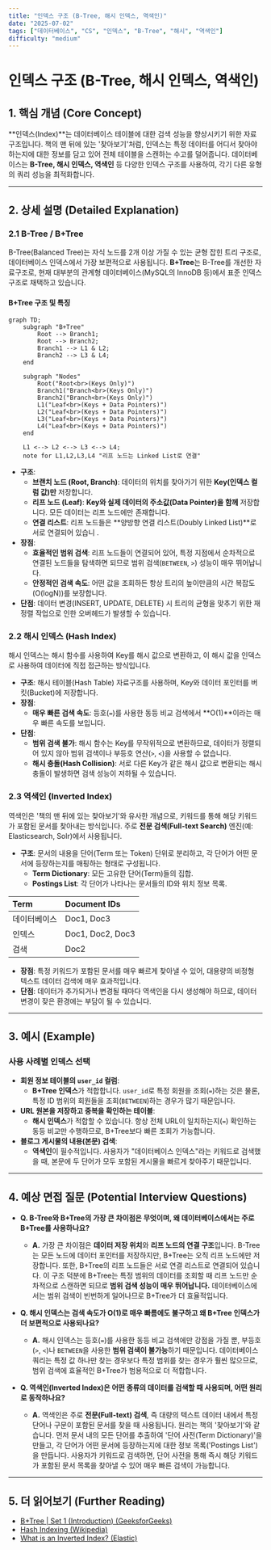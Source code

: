```yaml
---
title: "인덱스 구조 (B-Tree, 해시 인덱스, 역색인)"
date: "2025-07-02"
tags: ["데이터베이스", "CS", "인덱스", "B-Tree", "해시", "역색인"]
difficulty: "medium"
---
```


# 인덱스 구조 (B-Tree, 해시 인덱스, 역색인)

## 1. 핵심 개념 (Core Concept)

**인덱스(Index)**는 데이터베이스 테이블에 대한 검색 성능을 향상시키기 위한 자료구조입니다. 책의 맨 뒤에 있는 '찾아보기'처럼, 인덱스는 특정 데이터를 어디서 찾아야 하는지에 대한 정보를 담고 있어 전체 테이블을 스캔하는 수고를 덜어줍니다. 데이터베이스는 **B-Tree, 해시 인덱스, 역색인** 등 다양한 인덱스 구조를 사용하여, 각기 다른 유형의 쿼리 성능을 최적화합니다.

---

## 2. 상세 설명 (Detailed Explanation)

### 2.1 B-Tree / B+Tree

B-Tree(Balanced Tree)는 자식 노드를 2개 이상 가질 수 있는 균형 잡힌 트리 구조로, 데이터베이스 인덱스에서 가장 보편적으로 사용됩니다. **B+Tree**는 B-Tree를 개선한 자료구조로, 현재 대부분의 관계형 데이터베이스(MySQL의 InnoDB 등)에서 표준 인덱스 구조로 채택하고 있습니다.

#### B+Tree 구조 및 특징
```mermaid
graph TD;
    subgraph "B+Tree"
        Root --> Branch1;
        Root --> Branch2;
        Branch1 --> L1 & L2;
        Branch2 --> L3 & L4;
    end

    subgraph "Nodes"
        Root("Root<br>(Keys Only)")
        Branch1("Branch<br>(Keys Only)")
        Branch2("Branch<br>(Keys Only)")
        L1("Leaf<br>(Keys + Data Pointers)")
        L2("Leaf<br>(Keys + Data Pointers)")
        L3("Leaf<br>(Keys + Data Pointers)")
        L4("Leaf<br>(Keys + Data Pointers)")
    end
    
    L1 <--> L2 <--> L3 <--> L4;
    note for L1,L2,L3,L4 "리프 노드는 Linked List로 연결"
```

*   **구조**:
    *   **브랜치 노드 (Root, Branch)**: 데이터의 위치를 찾아가기 위한 **Key(인덱스 컬럼 값)만** 저장합니다.
    *   **리프 노드 (Leaf)**: **Key와 실제 데이터의 주소값(Data Pointer)을 함께** 저장합니다. 모든 데이터는 리프 노드에만 존재합니다.
    *   **연결 리스트**: 리프 노드들은 **양방향 연결 리스트(Doubly Linked List)**로 서로 연결되어 있습니   .
*   **장점**:
    *   **효율적인 범위 검색**: 리프 노드들이 연결되어 있어, 특정 지점에서 순차적으로 연결된 노드들을 탐색하면 되므로 범위 검색(`BETWEEN`, `>`) 성능이 매우 뛰어납니다.
    *   **안정적인 검색 속도**: 어떤 값을 조회하든 항상 트리의 높이만큼의 시간 복잡도(O(logN))를 보장합니다.
*   **단점**: 데이터 변경(INSERT, UPDATE, DELETE) 시 트리의 균형을 맞추기 위한 재정렬 작업으로 인한 오버헤드가 발생할 수 있습니다.

### 2.2 해시 인덱스 (Hash Index)

해시 인덱스는 해시 함수를 사용하여 Key를 해시 값으로 변환하고, 이 해시 값을 인덱스로 사용하여 데이터에 직접 접근하는 방식입니다.

*   **구조**: 해시 테이블(Hash Table) 자료구조를 사용하며, Key와 데이터 포인터를 버킷(Bucket)에 저장합니다.
*   **장점**:
    *   **매우 빠른 검색 속도**: 등호(`=`)를 사용한 동등 비교 검색에서 **O(1)**이라는 매우 빠른 속도를 보입니다.
*   **단점**:
    *   **범위 검색 불가**: 해시 함수는 Key를 무작위적으로 변환하므로, 데이터가 정렬되어 있지 않아 범위 검색이나 부등호 연산(`>`, `<`)을 사용할 수 없습니다.
    *   **해시 충돌(Hash Collision)**: 서로 다른 Key가 같은 해시 값으로 변환되는 해시 충돌이 발생하면 검색 성능이 저하될 수 있습니다.

### 2.3 역색인 (Inverted Index)

역색인은 '책의 맨 뒤에 있는 찾아보기'와 유사한 개념으로, 키워드를 통해 해당 키워드가 포함된 문서를 찾아내는 방식입니다. 주로 **전문 검색(Full-text Search)** 엔진(예: Elasticsearch, Solr)에서 사용됩니다.

*   **구조**: 문서의 내용을 단어(Term 또는 Token) 단위로 분리하고, 각 단어가 어떤 문서에 등장하는지를 매핑하는 형태로 구성됩니다.
    *   **Term Dictionary**: 모든 고유한 단어(Term)들의 집합.
    *   **Postings List**: 각 단어가 나타나는 문서들의 ID와 위치 정보 목록.

| Term | Document IDs |
| :--- | :--- |
| 데이터베이스 | Doc1, Doc3 |
| 인덱스 | Doc1, Doc2, Doc3 |
| 검색 | Doc2 |

*   **장점**: 특정 키워드가 포함된 문서를 매우 빠르게 찾아낼 수 있어, 대용량의 비정형 텍스트 데이터 검색에 매우 효과적입니다.
*   **단점**: 데이터가 추가되거나 변경될 때마다 역색인을 다시 생성해야 하므로, 데이터 변경이 잦은 환경에는 부담이 될 수 있습니다.

---

## 3. 예시 (Example)

### 사용 사례별 인덱스 선택

*   **회원 정보 테이블의 `user_id` 컬럼**:
    *   **B+Tree 인덱스**가 적합합니다. `user_id`로 특정 회원을 조회(`=`)하는 것은 물론, 특정 ID 범위의 회원들을 조회(`BETWEEN`)하는 경우가 많기 때문입니다.
*   **URL 원본을 저장하고 중복을 확인하는 테이블**:
    *   **해시 인덱스**가 적합할 수 있습니다. 항상 전체 URL이 일치하는지(`=`) 확인하는 동등 비교만 수행하므로, B+Tree보다 빠른 조회가 가능합니다.
*   **블로그 게시물의 내용(본문) 검색**:
    *   **역색인**이 필수적입니다. 사용자가 "데이터베이스 인덱스"라는 키워드로 검색했을 때, 본문에 두 단어가 모두 포함된 게시물을 빠르게 찾아주기 때문입니다.

---

## 4. 예상 면접 질문 (Potential Interview Questions)

*   **Q. B-Tree와 B+Tree의 가장 큰 차이점은 무엇이며, 왜 데이터베이스에서는 주로 B+Tree를 사용하나요?**
    *   **A.** 가장 큰 차이점은 **데이터 저장 위치**와 **리프 노드의 연결 구조**입니다. B-Tree는 모든 노드에 데이터 포인터를 저장하지만, B+Tree는 오직 리프 노드에만 저장합니다. 또한, B+Tree의 리프 노드들은 서로 연결 리스트로 연결되어 있습니다. 이 구조 덕분에 B+Tree는 특정 범위의 데이터를 조회할 때 리프 노드만 순차적으로 스캔하면 되므로 **범위 검색 성능이 매우 뛰어납니다.** 데이터베이스에서는 범위 검색이 빈번하게 일어나므로 B+Tree가 더 효율적입니다.

*   **Q. 해시 인덱스는 검색 속도가 O(1)로 매우 빠름에도 불구하고 왜 B+Tree 인덱스가 더 보편적으로 사용되나요?**
    *   **A.** 해시 인덱스는 등호(`=`)를 사용한 동등 비교 검색에만 강점을 가질 뿐, 부등호(`>`, `<`)나 `BETWEEN`을 사용한 **범위 검색이 불가능**하기 때문입니다. 데이터베이스 쿼리는 특정 값 하나만 찾는 경우보다 특정 범위를 찾는 경우가 훨씬 많으므로, 범위 검색에 효율적인 B+Tree가 범용적으로 더 적합합니다.

*   **Q. 역색인(Inverted Index)은 어떤 종류의 데이터를 검색할 때 사용되며, 어떤 원리로 동작하나요?**
    *   **A.** 역색인은 주로 **전문(Full-text) 검색**, 즉 대량의 텍스트 데이터 내에서 특정 단어나 구문이 포함된 문서를 찾을 때 사용됩니다. 원리는 책의 '찾아보기'와 같습니다. 먼저 문서 내의 모든 단어를 추출하여 '단어 사전(Term Dictionary)'을 만들고, 각 단어가 어떤 문서에 등장하는지에 대한 정보 목록('Postings List')을 만듭니다. 사용자가 키워드로 검색하면, 단어 사전을 통해 즉시 해당 키워드가 포함된 문서 목록을 찾아낼 수 있어 매우 빠른 검색이 가능합니다.

---

## 5. 더 읽어보기 (Further Reading)

*   [B+Tree | Set 1 (Introduction) (GeeksforGeeks)](https://www.geeksforgeeks.org/b-tree-set-1-introduction-2/)
*   [Hash Indexing (Wikipedia)](https://en.wikipedia.org/wiki/Hash_index)
*   [What is an Inverted Index? (Elastic)](https://www.elastic.co/what-is/inverted-index)